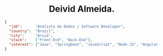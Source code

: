 
<h1 align="center">Deivid Almeida.</h1>


```json
{
  "job":      "Analista de Dados / Software Developer",
  "country":  "Brazil",
  "city":     "Arujá",
  "stack":    ["Front-End", "Back-End"],
  "interest": ["Java", "Springboot", "JavaScript", "Node.JS", "Angular.JS", "Python", "React.JS", "Cloud", "Azure", "AWS"], 
}
```

